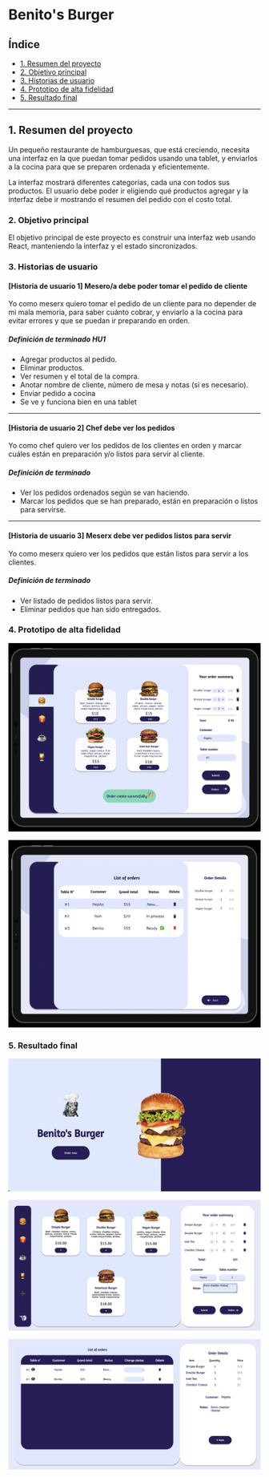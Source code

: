 # Benito's Burger

## Índice

* [1. Resumen del proyecto](#1-resumen-del-proyecto)
* [2. Objetivo principal](#2-objetivo-principal)
* [3. Historias de usuario](#3-historias-de-usuario)
* [4. Prototipo de alta fidelidad](#4-prototipo-de-alta-fidelidad)
* [5. Resultado final](#5-resultado-final)

***

## 1. Resumen del proyecto

Un pequeño restaurante de hamburguesas, que está creciendo, necesita una
interfaz en la que puedan tomar pedidos usando una tablet, y enviarlos
a la cocina para que se preparen ordenada y eficientemente.

<!-- ![burger-queen](https://user-images.githubusercontent.com/110297/42118136-996b4a52-7bc6-11e8-8a03-ada078754715.jpg) -->

La interfaz mostrará diferentes categorías, cada una con todos sus productos. El usuario debe poder ir eligiendo qué productos agregar y la interfaz debe ir mostrando el resumen del pedido con el costo total.

### 2. Objetivo principal

El objetivo principal de este proyecto es construir una interfaz web
usando React, manteniendo la interfaz y el estado sincronizados. 

### 3. Historias de usuario
#### [Historia de usuario 1] Mesero/a debe poder tomar el pedido de cliente

Yo como meserx quiero tomar el pedido de un cliente para no depender de mi mala
memoria, para saber cuánto cobrar, y enviarlo a la cocina para evitar errores y
que se puedan ir preparando en orden.

##### Definición de terminado HU1

* Agregar productos al pedido.
* Eliminar productos.
* Ver resumen y el total de la compra.
* Anotar nombre de cliente, número de mesa y notas (si es necesario).
* Enviar pedido a cocina
* Se ve y funciona bien en una tablet

***

#### [Historia de usuario 2] Chef debe ver los pedidos

Yo como chef quiero ver los pedidos de los clientes en orden y marcar cuáles están en preparación y/o listos para servir al cliente.

##### Definición de terminado

* Ver los pedidos ordenados según se van haciendo.
* Marcar los pedidos que se han preparado, están en preparación o listos para    servirse.

***

#### [Historia de usuario 3] Meserx debe ver pedidos listos para servir

Yo como meserx quiero ver los pedidos que están listos para servir a los clientes.

##### Definición de terminado

* Ver listado de pedidos listos para servir.
* Eliminar pedidos que han sido entregados.

### 4. Prototipo de alta fidelidad

![Prototipo1](public/img/Prototipo1.png)

![Prototipo2](public/img/Prototipo2.png)

### 5. Resultado final

![demo1](public/img/demo1.png)

![demo2](public/img/demo2.png)

![demo3](public/img/demo3.png)

